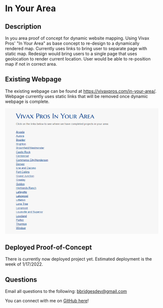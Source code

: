 # In Your Area

## Description
In you area proof of concept for dynamic website mapping. Using Vivax Pros' "In Your Area" as base concept to re-design to a dynamically rendered map. Currently uses links to bring user to separate page with static map. Redesign would bring users to a single page that uses geolocation to render current location. User would be able to re-position map if not in correct area.

## Existing Webpage
The existing webpage can be found at https://vivaxpros.com/in-your-area/. Webpage currently uses static links that will be removed once dynamic webpage is complete.

![Existing Webpage](./repo_assets/existing_webpage.PNG)

## Deployed Proof-of-Concept
There is currently now deployed project yet. Estimated deployment is the week of 1/17/2022.

## Questions

Email all questions to the following: bbridgesdev@gmail.com

You can connect with me on [GitHub here](https://github.com/bcbridges)!
